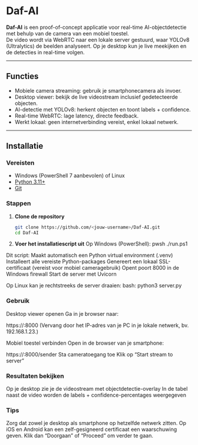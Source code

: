 # Daf-AI

**Daf-AI** is een proof-of-concept applicatie voor real-time AI-objectdetectie met behulp van de camera van een mobiel toestel.  
De video wordt via WebRTC naar een lokale server gestuurd, waar YOLOv8 (Ultralytics) de beelden analyseert. Op je desktop kun je live meekijken en de detecties in real-time volgen.

---

## Functies
- Mobiele camera streaming: gebruik je smartphonecamera als invoer.
- Desktop viewer: bekijk de live videostream inclusief gedetecteerde objecten.
- AI-detectie met YOLOv8: herkent objecten en toont labels + confidence.
- Real-time WebRTC: lage latency, directe feedback.
- Werkt lokaal: geen internetverbinding vereist, enkel lokaal netwerk.

---

## Installatie

### Vereisten
- Windows (PowerShell 7 aanbevolen) of Linux
- [Python 3.11+](https://www.python.org/downloads/)
- [Git](https://git-scm.com/downloads)

### Stappen
1. **Clone de repository**
   ```bash
   git clone https://github.com/<jouw-username>/Daf-AI.git
   cd Daf-AI
   
2. **Voer het installatiescript uit**
Op Windows (PowerShell):
pwsh ./run.ps1

Dit script:
Maakt automatisch een Python virtual environment (.venv)
Installeert alle vereiste Python-packages
Genereert een lokaal SSL-certificaat (vereist voor mobiel cameragebruik)
Opent poort 8000 in de Windows firewall
Start de server met Uvicorn

Op Linux kan je rechtstreeks de server draaien:
bash:
python3 server.py


### Gebruik
Desktop viewer openen
Ga in je browser naar:

https://<lokaal-ip>:8000
(Vervang <lokaal-ip> door het IP-adres van je PC in je lokale netwerk, bv. 192.168.1.23.)

Mobiel toestel verbinden
Open in de browser van je smartphone:

https://<lokaal-ip>:8000/sender
Sta cameratoegang toe
Klik op “Start stream to server”

### Resultaten bekijken
Op je desktop zie je de videostream met objectdetectie-overlay
In de tabel naast de video worden de labels + confidence-percentages weergegeven

### Tips
Zorg dat zowel je desktop als smartphone op hetzelfde netwerk zitten.
Op iOS en Android kan een zelf-gesigneerd certificaat een waarschuwing geven. Klik dan “Doorgaan” of “Proceed” om verder te gaan.
